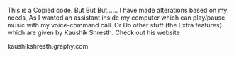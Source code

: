 This is a Copied code.
But But But...... I have made alterations based on my needs, 
As I wanted an assistant inside my computer which can play/pause music with my voice-command call.
Or Do other stuff (the Extra features) which are given by Kaushik Shresth. Check out his website

kaushikshresth.graphy.com
